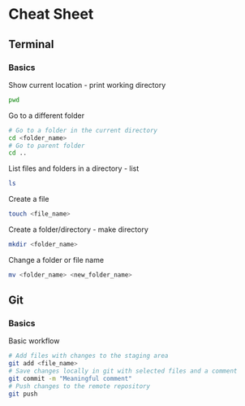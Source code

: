 # Cheat Sheet
## Terminal
### Basics
Show current location - print working directory
```sh
pwd
```
Go to a different folder
```sh
# Go to a folder in the current directory
cd <folder_name>
# Go to parent folder
cd ..
```
List files and folders in a directory - list
```sh
ls
```
Create a file
```sh
touch <file_name>
```
Create a folder/directory - make directory
```sh
mkdir <folder_name>
```
Change a folder or file name
```sh
mv <folder_name> <new_folder_name>
```

## Git
### Basics
Basic workflow
```sh
# Add files with changes to the staging area
git add <file_name>
# Save changes locally in git with selected files and a comment 
git commit -m "Meaningful comment"
# Push changes to the remote repository
git push
```